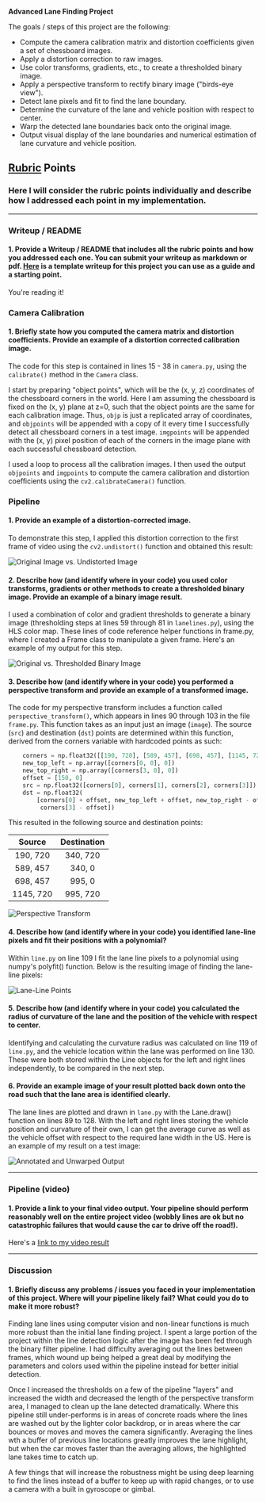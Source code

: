 **Advanced Lane Finding Project**

The goals / steps of this project are the following:

* Compute the camera calibration matrix and distortion coefficients given a set of chessboard images.
* Apply a distortion correction to raw images.
* Use color transforms, gradients, etc., to create a thresholded binary image.
* Apply a perspective transform to rectify binary image ("birds-eye view").
* Detect lane pixels and fit to find the lane boundary.
* Determine the curvature of the lane and vehicle position with respect to center.
* Warp the detected lane boundaries back onto the original image.
* Output visual display of the lane boundaries and numerical estimation of lane curvature and vehicle position.

[//]: # (Image References)

[image1]: ./output_images/orig_undistorted.png "Undistorted"
[image2]: ./output_images/orig_pt.png "Perspective Transform"
[image3]: ./output_images/orig_combined.png "Binary Example"
[image4]: ./output_images/histogram.png "Line Points"
[image5]: ./output_images/hist_highlight.png "Line Highlight"
[image6]: ./output_images/output.png "Output"
[video1]: ./video_output/output.mp4 "Video"

## [Rubric](https://review.udacity.com/#!/rubrics/571/view) Points

### Here I will consider the rubric points individually and describe how I addressed each point in my implementation.  

---

### Writeup / README

#### 1. Provide a Writeup / README that includes all the rubric points and how you addressed each one.  You can submit your writeup as markdown or pdf.  [Here](https://github.com/udacity/CarND-Advanced-Lane-Lines/blob/master/writeup_template.md) is a template writeup for this project you can use as a guide and a starting point.  

You're reading it!

### Camera Calibration

#### 1. Briefly state how you computed the camera matrix and distortion coefficients. Provide an example of a distortion corrected calibration image.

The code for this step is contained in lines 15 - 38 in `camera.py`, using the `calibrate()` method in the `Camera` class.  

I start by preparing "object points", which will be the (x, y, z) coordinates of the chessboard corners in the world. Here I am assuming the chessboard is fixed on the (x, y) plane at z=0, such that the object points are the same for each calibration image.  Thus, `objp` is just a replicated array of coordinates, and `objpoints` will be appended with a copy of it every time I successfully detect all chessboard corners in a test image.  `imgpoints` will be appended with the (x, y) pixel position of each of the corners in the image plane with each successful chessboard detection.  

I used a loop to process all the calibration images.  I then used the output `objpoints` and `imgpoints` to compute the camera calibration and distortion coefficients using the `cv2.calibrateCamera()` function.  

### Pipeline

#### 1. Provide an example of a distortion-corrected image.

To demonstrate this step, I applied this distortion correction to the first frame of video using the `cv2.undistort()` function and obtained this result:

![Original Image vs. Undistorted Image][image1]

#### 2. Describe how (and identify where in your code) you used color transforms, gradients or other methods to create a thresholded binary image.  Provide an example of a binary image result.

I used a combination of color and gradient thresholds to generate a binary image (thresholding steps at lines 59 through 81 in `lanelines.py`), using the HLS color map.  These lines of code reference helper functions in frame.py, where I created a Frame class to manipulate a given frame.  Here's an example of my output for this step.  

![Original vs. Thresholded Binary Image][image3]

#### 3. Describe how (and identify where in your code) you performed a perspective transform and provide an example of a transformed image.

The code for my perspective transform includes a function called `perspective_transform()`, which appears in lines 90 through 103 in the file `frame.py`.  This function takes as an input just an image (`image`).  The source (`src`) and destination (`dst`) points are determined within this function, derived from the corners variable with hardcoded points as such:

```python
    corners = np.float32([[190, 720], [589, 457], [698, 457], [1145, 720]])
    new_top_left = np.array([corners[0, 0], 0])
    new_top_right = np.array([corners[3, 0], 0])
    offset = [150, 0]
    src = np.float32([corners[0], corners[1], corners[2], corners[3]])
    dst = np.float32(
        [corners[0] + offset, new_top_left + offset, new_top_right - offset,
         corners[3] - offset])
```

This resulted in the following source and destination points:

| Source        | Destination   |
|:-------------:|:-------------:|
| 190, 720      | 340, 720      |
| 589, 457      | 340, 0        |
| 698, 457      | 995, 0        |
| 1145, 720     | 995, 720      |


![Perspective Transform][image2]

#### 4. Describe how (and identify where in your code) you identified lane-line pixels and fit their positions with a polynomial?

Within `line.py` on line 109 I fit the lane line pixels to a polynomial using numpy's polyfit() function.  Below is the resulting image of finding the lane-line pixels:

![Lane-Line Points][image4]

#### 5. Describe how (and identify where in your code) you calculated the radius of curvature of the lane and the position of the vehicle with respect to center.

Identifying and calculating the curvature radius was calculated on line 119 of `line.py`, and the vehicle location within the lane was performed on line 130.  These were both stored within the Line objects for the left and right lines independently, to be compared in the next step.

#### 6. Provide an example image of your result plotted back down onto the road such that the lane area is identified clearly.

The lane lines are plotted and drawn in `lane.py` with the Lane.draw() function on lines 89 to 128.  With the left and right lines storing the vehicle position and curvature of their own, I can get the average curve as well as the vehicle offset with respect to the required lane width in the US. Here is an example of my result on a test image:

![Annotated and Unwarped Output][image6]

---

### Pipeline (video)

#### 1. Provide a link to your final video output.  Your pipeline should perform reasonably well on the entire project video (wobbly lines are ok but no catastrophic failures that would cause the car to drive off the road!).

Here's a [link to my video result](./video_output/output.mp4)

---

### Discussion

#### 1. Briefly discuss any problems / issues you faced in your implementation of this project.  Where will your pipeline likely fail?  What could you do to make it more robust?

Finding lane lines using computer vision and non-linear functions is much more robust than the initial lane finding project.  I spent a large portion of the project within the line detection logic after the image has been fed through the binary filter pipeline.  I had difficulty averaging out the lines between frames, which wound up being helped a great deal by modifying the parameters and colors used within the pipeline instead for better initial detection.  

Once I increased the thresholds on a few of the pipeline "layers" and increased the width and decreased the length of the perspective transform area, I managed to clean up the lane detected dramatically.  Where this pipeline still under-performs is in areas of concrete roads where the lines are washed out by the lighter color backdrop, or in areas where the car bounces or moves and moves the camera significantly.  Averaging the lines wth a buffer of previous line locations greatly improves the lane highlight, but when the car moves faster than the averaging allows, the highlighted lane takes time to catch up.

A few things that will increase the robustness might be using deep learning to find the lines instead of a buffer to keep up with rapid changes, or to use a camera with a built in gyroscope or gimbal.   
